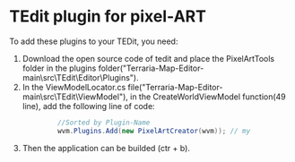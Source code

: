 # TEdit plugin for pixel-ART

To add these plugins to your TEDit, you need:
1. Download the open source code of tedit and place the PixelArtTools folder in the plugins folder("Terraria-Map-Editor-main\src\TEdit\Editor\Plugins").
2. In the ViewModelLocator.cs file("Terraria-Map-Editor-main\src\TEdit\ViewModel"), in the CreateWorldViewModel function(49 line), add the following line of code:
```csharp
            //Sorted by Plugin-Name
            wvm.Plugins.Add(new PixelArtCreator(wvm)); // my
  ```
3. Then the application can be builded (ctr + b).

